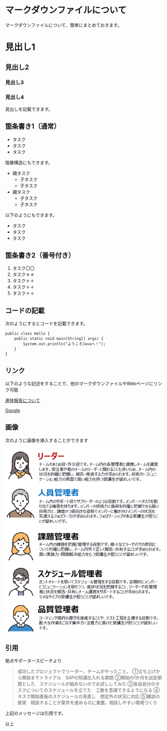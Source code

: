 # マークダウンファイルについて

マークダウンファイルについて、簡単にまとめておきます。

# 見出し1

## 見出し2

### 見出し3

### 見出し4

見出しを記載できます。

## 箇条書き1（通常）

* タスク
* タスク
* タスク

階層構造にもできます。

* 親タスク
  * 子タスク
  * 子タスク
* 親タスク
  * 子タスク
  * 子タスク

以下のようにもできます。
- タスク
- タスク
- タスク

## 箇条書き2（番号付き）

1. タスク〇〇
1. タスク＊＊
1. タスク＋＋
1. タスク＋＋
1. タスク＋＋

## コードの記載

次のようにするとコードを記載できます。

```
public class Hello {
    public static void main(String[] args) {
        System.out.println("ようこそJavaへ！");
    }
}
```

## リンク

以下のような記述をすることで、他のマークダウンファイルやWebページにリンク可能

[進捗報告について](日報の進捗報告について.md)

[Google](https://www.google.co.jp/)


## 画像

次のように画像を挿入することができます

![役割](./img/role.png)

## 引用

拠点サポータースピーチより

> 成功したプロジェクトでリーダー、チームがやったこと。
①立ち上げから開始までトライアル　SAPの知識仕入れる期間
②開始の1か月を試走期間とした　スケジュールが組めないのでお試ししてみた
③各自自分のタスクについてのスケジュールを立てた　工数を意識できるようになる
④タスク開始直後のスケジュールの見直し　想定外の状況に対応
⑤雑談の推奨　相談することが案件を進めるのに重要。相談しやすい環境づくり

上記のメッセージは引用です。

以上